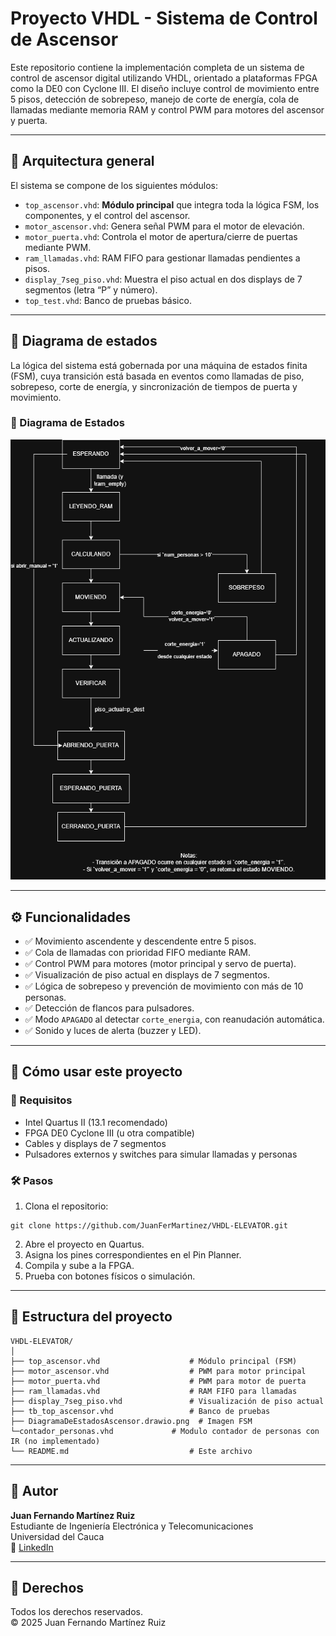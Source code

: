 # Proyecto VHDL - Sistema de Control de Ascensor

Este repositorio contiene la implementación completa de un sistema de control de ascensor digital utilizando VHDL, orientado a plataformas FPGA como la DE0 con Cyclone III. El diseño incluye control de movimiento entre 5 pisos, detección de sobrepeso, manejo de corte de energía, cola de llamadas mediante memoria RAM y control PWM para motores del ascensor y puerta.

---

## 📐 Arquitectura general

El sistema se compone de los siguientes módulos:

- `top_ascensor.vhd`: **Módulo principal** que integra toda la lógica FSM, los componentes, y el control del ascensor.
- `motor_ascensor.vhd`: Genera señal PWM para el motor de elevación.
- `motor_puerta.vhd`: Controla el motor de apertura/cierre de puertas mediante PWM.
- `ram_llamadas.vhd`: RAM FIFO para gestionar llamadas pendientes a pisos.
- `display_7seg_piso.vhd`: Muestra el piso actual en dos displays de 7 segmentos (letra “P” y número).
- `top_test.vhd`: Banco de pruebas básico.

---

## 🔄 Diagrama de estados

La lógica del sistema está gobernada por una máquina de estados finita (FSM), cuya transición está basada en eventos como llamadas de piso, sobrepeso, corte de energía, y sincronización de tiempos de puerta y movimiento.

### 🎯 Diagrama de Estados

![Diagrama de Estados del Ascensor](DiagramaDeEstadosAscensor.drawio.png)

---

## ⚙️ Funcionalidades

- ✅ Movimiento ascendente y descendente entre 5 pisos.
- ✅ Cola de llamadas con prioridad FIFO mediante RAM.
- ✅ Control PWM para motores (motor principal y servo de puerta).
- ✅ Visualización de piso actual en displays de 7 segmentos.
- ✅ Lógica de sobrepeso y prevención de movimiento con más de 10 personas.
- ✅ Detección de flancos para pulsadores.
- ✅ Modo `APAGADO` al detectar `corte_energia`, con reanudación automática.
- ✅ Sonido y luces de alerta (buzzer y LED).

---

## 🚀 Cómo usar este proyecto

### 🧰 Requisitos

- Intel Quartus II (13.1 recomendado)
- FPGA DE0 Cyclone III (u otra compatible)
- Cables y displays de 7 segmentos
- Pulsadores externos y switches para simular llamadas y personas

### 🛠️ Pasos

1. Clona el repositorio:

```
git clone https://github.com/JuanFerMartinez/VHDL-ELEVATOR.git
```

2. Abre el proyecto en Quartus.  
3. Asigna los pines correspondientes en el Pin Planner.  
4. Compila y sube a la FPGA.  
5. Prueba con botones físicos o simulación.

---

## 📂 Estructura del proyecto

```
VHDL-ELEVATOR/
│
├── top_ascensor.vhd                    # Módulo principal (FSM)
├── motor_ascensor.vhd                  # PWM para motor principal
├── motor_puerta.vhd                    # PWM para motor de puerta
├── ram_llamadas.vhd                    # RAM FIFO para llamadas
├── display_7seg_piso.vhd               # Visualización de piso actual
├── tb_top_ascensor.vhd                 # Banco de pruebas
├── DiagramaDeEstadosAscensor.drawio.png  # Imagen FSM
└─contador_personas.vhd             # Modulo contador de personas con IR (no implementado)
└── README.md                           # Este archivo
```

---

## 👤 Autor

**Juan Fernando Martínez Ruiz**  
Estudiante de Ingeniería Electrónica y Telecomunicaciones  
Universidad del Cauca  
🔗 [LinkedIn](https://www.linkedin.com/in/juanfermartinez/)

---

## 📜 Derechos

Todos los derechos reservados.  
© 2025 Juan Fernando Martínez Ruiz  
